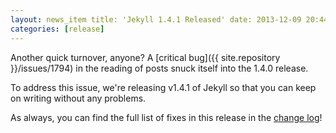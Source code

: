 ```yaml
---
layout: news_item title: 'Jekyll 1.4.1 Released' date: 2013-12-09 20:44:13 -0600 author: mattr- version: 1.4.1
categories: [release]
---
```


Another quick turnover, anyone? A [critical bug]({{ site.repository }}/issues/1794) in the reading of posts snuck itself
into the 1.4.0 release.

To address this issue, we're releasing v1.4.1 of Jekyll so that you can keep on writing without any problems.

As always, you can find the full list of fixes in this release in the
[change log](/docs/history/)!


